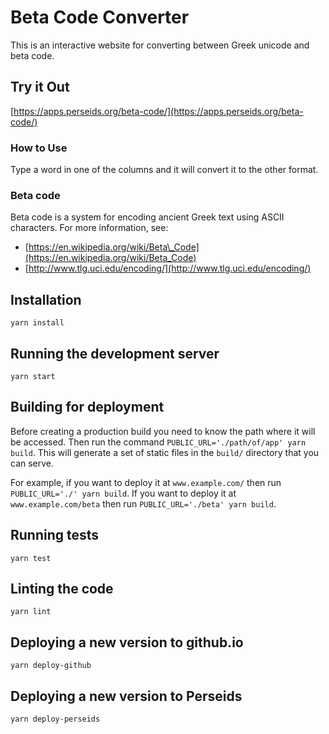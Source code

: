 # Beta Code Converter

This is an interactive website for converting between Greek unicode and beta code.

## Try it Out

[https://apps.perseids.org/beta-code/](https://apps.perseids.org/beta-code/)

### How to Use

Type a word in one of the columns and it will convert it to the other format.

### Beta code

Beta code is a system for encoding ancient Greek text using ASCII characters.
For more information, see:

- [https://en.wikipedia.org/wiki/Beta\_Code](https://en.wikipedia.org/wiki/Beta_Code)
- [http://www.tlg.uci.edu/encoding/](http://www.tlg.uci.edu/encoding/)

## Installation

`yarn install`

## Running the development server

`yarn start`

## Building for deployment

Before creating a production build you need to know the path where it will be accessed.
Then run the command `PUBLIC_URL='./path/of/app' yarn build`.
This will generate a set of static files in the `build/` directory that you can serve.

For example, if you want to deploy it at `www.example.com/` then run `PUBLIC_URL='./' yarn build`.
If you want to deploy it at `www.example.com/beta` then run
`PUBLIC_URL='./beta' yarn build`.

## Running tests

`yarn test`

## Linting the code

`yarn lint`

## Deploying a new version to github.io

`yarn deploy-github`

## Deploying a new version to Perseids

`yarn deploy-perseids`
